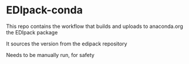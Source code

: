 # EDIpack-conda


This repo contains the workflow that builds and uploads to anaconda.org the EDIpack package

It sources the version from the edipack repository

Needs to be manually run, for safety
